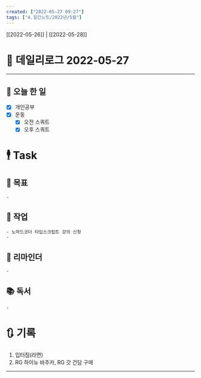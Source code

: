 ```yaml
---
created: ["2022-05-27 09:27"]
tags: ["4.일간노트/2022년/5월"]
---
```


[[2022-05-26]] | [[2022-05-28]]

# 📅 데일리로그  2022-05-27


---
## 🔷 오늘 한 일
- [x] 개인공부
- [x] 운동
	- [x] 오전 스쿼트
	- [x] 오후 스쿼트

# 🕴 Task
## 🎯 목표
	- 
## 🚀 작업
	- 노마드코더 타입스크립트 강의 신청
	- 
## 📕 리마인더
	- 
## 📚 독서
	- 

# 🔃 기록
1.  입터짐(라면)
2. RG 하이뉴 바주카, RG 갓 건담 구매
---


